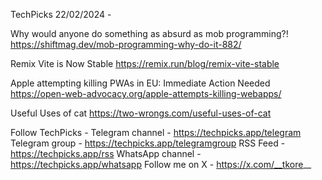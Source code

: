 TechPicks 22/02/2024 -

Why would anyone do something as absurd as mob programming?!
https://shiftmag.dev/mob-programming-why-do-it-882/

Remix Vite is Now Stable
https://remix.run/blog/remix-vite-stable

Apple attempting killing PWAs in EU: Immediate Action Needed
https://open-web-advocacy.org/apple-attempts-killing-webapps/

Useful Uses of cat
https://two-wrongs.com/useful-uses-of-cat

Follow TechPicks -
Telegram channel - https://techpicks.app/telegram
Telegram group - https://techpicks.app/telegramgroup
RSS Feed - https://techpicks.app/rss
WhatsApp channel - https://techpicks.app/whatsapp
Follow me on X - https://x.com/__tkore__